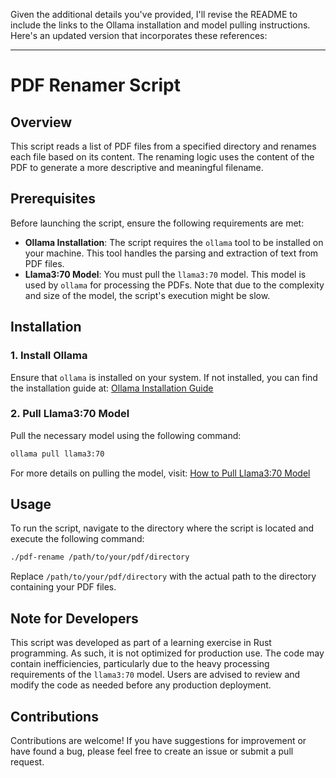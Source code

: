 Given the additional details you've provided, I'll revise the README to include the links to the Ollama installation and model pulling instructions. Here's an updated version that incorporates these references:

---

# PDF Renamer Script

## Overview

This script reads a list of PDF files from a specified directory and renames each file based on its content. The renaming logic uses the content of the PDF to generate a more descriptive and meaningful filename.

## Prerequisites

Before launching the script, ensure the following requirements are met:

- **Ollama Installation**: The script requires the `ollama` tool to be installed on your machine. This tool handles the parsing and extraction of text from PDF files.
- **Llama3:70 Model**: You must pull the `llama3:70` model. This model is used by `ollama` for processing the PDFs. Note that due to the complexity and size of the model, the script's execution might be slow.

## Installation

### 1. Install Ollama

Ensure that `ollama` is installed on your system. If not installed, you can find the installation guide at:
[Ollama Installation Guide](https://ollama.com/download)

### 2. Pull Llama3:70 Model

Pull the necessary model using the following command:

```bash
ollama pull llama3:70
```

For more details on pulling the model, visit:
[How to Pull Llama3:70 Model](https://ollama.com/library/llama3:70b)

## Usage

To run the script, navigate to the directory where the script is located and execute the following command:

```bash
./pdf-rename /path/to/your/pdf/directory
```

Replace `/path/to/your/pdf/directory` with the actual path to the directory containing your PDF files.

## Note for Developers

This script was developed as part of a learning exercise in Rust programming. As such, it is not optimized for production use. The code may contain inefficiencies, particularly due to the heavy processing requirements of the `llama3:70` model. Users are advised to review and modify the code as needed before any production deployment.

## Contributions

Contributions are welcome! If you have suggestions for improvement or have found a bug, please feel free to create an issue or submit a pull request.
